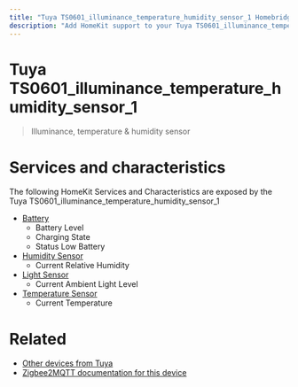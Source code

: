 ```yaml
---
title: "Tuya TS0601_illuminance_temperature_humidity_sensor_1 Homebridge/HomeKit integration"
description: "Add HomeKit support to your Tuya TS0601_illuminance_temperature_humidity_sensor_1, using Homebridge, Zigbee2MQTT and homebridge-z2m."
---
```

<!---
This file has been GENERATED using src/docgen/docgen.ts
DO NOT EDIT THIS FILE MANUALLY!
-->
# Tuya TS0601_illuminance_temperature_humidity_sensor_1
> Illuminance, temperature & humidity sensor


# Services and characteristics
The following HomeKit Services and Characteristics are exposed by
the Tuya TS0601_illuminance_temperature_humidity_sensor_1

* [Battery](../../battery.md)
  * Battery Level
  * Charging State
  * Status Low Battery
* [Humidity Sensor](../../sensors.md)
  * Current Relative Humidity
* [Light Sensor](../../sensors.md)
  * Current Ambient Light Level
* [Temperature Sensor](../../sensors.md)
  * Current Temperature


# Related
* [Other devices from Tuya](../index.md#tuya)
* [Zigbee2MQTT documentation for this device](https://www.zigbee2mqtt.io/devices/TS0601_illuminance_temperature_humidity_sensor_1.html)